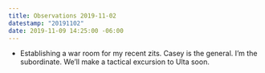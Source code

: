 ```yaml
---
title: Observations 2019-11-02
datestamp: "20191102"
date: 2019-11-09 14:25:00 -06:00
---
```


- Establishing a war room for my recent zits. Casey is the general. I’m the subordinate. We’ll make a tactical excursion to Ulta soon.

